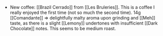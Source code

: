 - New coffee: [[Brazil Cerrado]] from [[Les Bruleries]]. This is a coffee I really enjoyed the first time (not so much the second time). 14g [[Comandante]] => delightfully malty aroma upon grinding and [[Meh]] taste, as there is a slight [[Lemony]] undertones with insufficient [[Dark Chocolate]] notes. This seems to be medium roast.